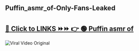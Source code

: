 
 ## Puffin_asmr_of-Only-Fans-Leaked

# <h2><a href="https://clipsfans.com/Puffin_asmr_of&ref=git">🔗 Click to LINKS ⏩⏩ 👉 🟢 Puffin asmr of </a></h2>

<a href="https://clipsfans.com/Puffin_asmr_of&ref=git" rel="nofollow" data-target="animated-image.originalLink"><img src="https://i.ibb.co.com/xMMVF88/686577567.gif" alt="Viral Video Original" style="max-width: 100%; display: inline-block;" data-target="animated-image.originalImage"></a>
